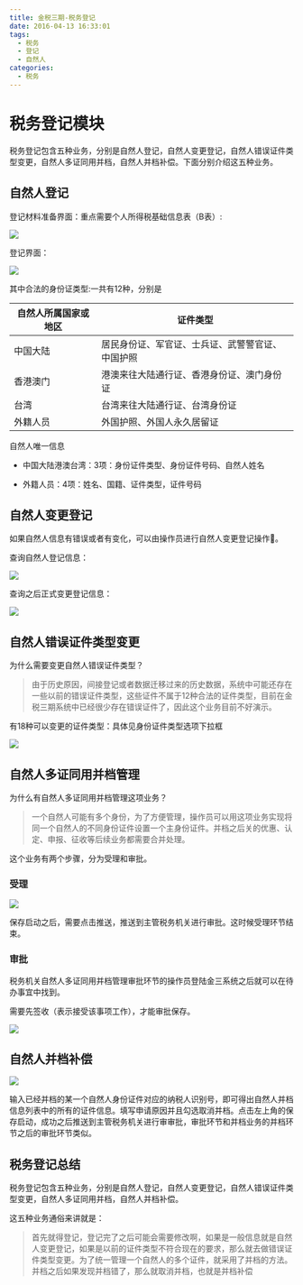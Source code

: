 ```yaml
---
title: 金税三期-税务登记
date: 2016-04-13 16:33:01
tags:
  - 税务
  - 登记
  - 自然人
categories:
  - 税务
---
```

# 税务登记模块

税务登记包含五种业务，分别是自然人登记，自然人变更登记，自然人错误证件类型变更，自然人多证同用并档，自然人并档补偿。下面分别介绍这五种业务。

## 自然人登记

登记材料准备界面：重点需要个人所得税基础信息表（B表）:

![](http://7xpzxw.com1.z0.glb.clouddn.com/image/jpg/1.1-1.png)

登记界面：

![](http://7xpzxw.com1.z0.glb.clouddn.com/image/jpg/1.1-2.png)

其中合法的身份证类型:一共有12种，分别是

| 自然人所属国家或地区 | 证件类型                     |
| ---------- | ------------------------ |
| 中国大陆       | 居民身份证、军官证、士兵证、武警警官证、中国护照 |
| 香港澳门       | 港澳来往大陆通行证、香港身份证、澳门身份证    |
| 台湾         | 台湾来往大陆通行证、台湾身份证          |
| 外籍人员       | 外国护照、外国人永久居留证            |

自然人唯一信息

- 中国大陆港澳台湾：3项：身份证件类型、身份证件号码、自然人姓名


- 外籍人员：4项：姓名、国籍、证件类型，证件号码

## 自然人变更登记

如果自然人信息有错误或者有变化，可以由操作员进行自然人变更登记操作。

查询自然人登记信息：

![](http://7xpzxw.com1.z0.glb.clouddn.com/image/jpg/1.2-1.png)

查询之后正式变更登记信息：

![](http://7xpzxw.com1.z0.glb.clouddn.com/image/jpg/1.2-2.png)

## 自然人错误证件类型变更

为什么需要变更自然人错误证件类型？

> 由于历史原因，间接登记或者数据迁移过来的历史数据，系统中可能还存在一些以前的错误证件类型，这些证件不属于12种合法的证件类型，目前在金税三期系统中已经很少存在错误证件了，因此这个业务目前不好演示。

有18种可以变更的证件类型：具体见身份证件类型选项下拉框

![](http://7xpzxw.com1.z0.glb.clouddn.com/image/jpg/1.3-1.png)

## 自然人多证同用并档管理

为什么有自然人多证同用并档管理这项业务？

> 一个自然人可能有多个身份，为了方便管理，操作员可以用这项业务实现将同一个自然人的不同身份证件设置一个主身份证件。并档之后关的优惠、认定、申报、征收等后续业务都需要合并处理。

这个业务有两个步骤，分为受理和审批。

### 受理

![](http://7xpzxw.com1.z0.glb.clouddn.com/image/jpg/1.4-1.png)

保存启动之后，需要点击推送，推送到主管税务机关进行审批。这时候受理环节结束。

### 审批

税务机关自然人多证同用并档管理审批环节的操作员登陆金三系统之后就可以在待办事宜中找到。

需要先签收（表示接受该事项工作），才能审批保存。

![](http://7xpzxw.com1.z0.glb.clouddn.com/image/jpg/1.4-2.png)

## 自然人并档补偿

![](http://7xpzxw.com1.z0.glb.clouddn.com/image/jpg/1.5-1.png)

输入已经并档的某一个自然人身份证件对应的纳税人识别号，即可得出自然人并档信息列表中的所有的证件信息。填写申请原因并且勾选取消并档。点击左上角的保存启动，成功之后推送到主管税务机关进行审审批，审批环节和并档业务的并档环节之后的审批环节类似。

## 税务登记总结

税务登记包含五种业务，分别是自然人登记，自然人变更登记，自然人错误证件类型变更，自然人多证同用并档，自然人并档补偿。

这五种业务通俗来讲就是：

> 首先就得登记，登记完了之后可能会需要修改啊，如果是一般信息就是自然人变更登记，如果是以前的证件类型不符合现在的要求，那么就去做错误证件类型变更。为了统一管理一个自然人的多个证件，就采用了并档的方法。并档之后如果发现并档错了，那么就取消并档，也就是并档补偿